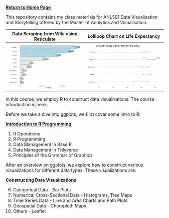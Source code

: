 <a style="font-weight:bold" href="https://nicholas-sim.github.io/"> Return to Home Page</a>



This repository contains my class materials for ANL501 Data Visualisation and Storytelling offered by the Master of Analytics and Visualisation.


Data Scraping from Wiki using Reticulate    |  Lollipop Chart on Life Expectancy
:-------------------------:|:-------------------------:
![](islands.png) |   ![](lifeexpectancy.png)



In this course, we employ R to construct data visualizations. The course introduction is here.

Before we take a dive into ggplots, we first cover some intro to R:

<a style="font-weight:bold" href="https://nicholas-sim.github.io/ANL501-Data-Visualisation-and-Storytelling/seminar_1/"> Introduction to R Programming </a>

1. R Operations
2. R Programming
3. Data Management in Base R
4. Data Management in Tidyverse
5. Principles of the Grammar of Graphics

    
After an overview on ggplots, we explore how to construct various visualizations for different data types. These visualizations are:

**Constructing Data Visualizations**

6. Categorical Data - Bar Plots
7. Numerical Cross-Sectional Data - Histograms, Tree Maps
8. Time Series Data - Line and Area Charts and Path Plots
9. Geospatial Data - Choropleth Maps
10. Others - Leaflet



